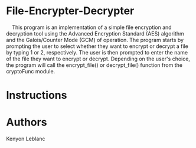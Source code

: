 # File-Encrypter-Decrypter

&nbsp;&nbsp;&nbsp;&nbsp;This program is an implementation of a simple file encryption and decryption tool using the Advanced Encryption Standard (AES) algorithm and the Galois/Counter Mode (GCM) of operation. The program starts by prompting the user to select whether they want to encrypt or decrypt a file by typing 1 or 2, respectively. The user is then prompted to enter the name of the file they want to encrypt or decrypt. Depending on the user's choice, the program will call the encrypt_file() or decrypt_file() function from the cryptoFunc module.

# Instructions



# Authors

Kenyon Leblanc
